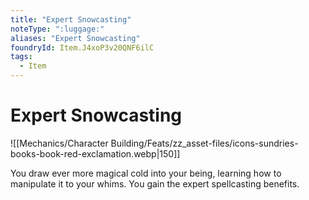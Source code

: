 ```yaml
---
title: "Expert Snowcasting"
noteType: ":luggage:"
aliases: "Expert Snowcasting"
foundryId: Item.J4xoP3v20QNF6ilC
tags:
  - Item
---
```


# Expert Snowcasting
![[Mechanics/Character Building/Feats/zz_asset-files/icons-sundries-books-book-red-exclamation.webp|150]]

You draw ever more magical cold into your being, learning how to manipulate it to your whims. You gain the expert spellcasting benefits.

